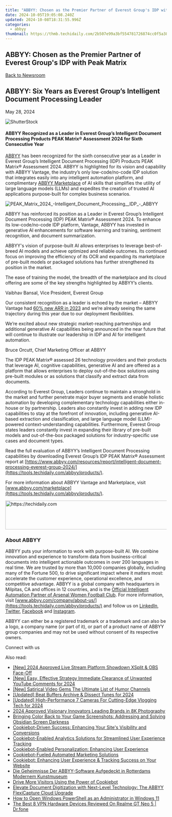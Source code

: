 ```yaml
---
title: "ABBYY: Chosen as the Premier Partner of Everest Group's IDP with Peak Matrix"
date: 2024-10-05T19:05:08.240Z
updated: 2024-10-08T18:31:55.996Z
categories:
  - abbyy
thumbnail: https://thmb.techidaily.com/2b507e99a3bf554781726874cc0f5a38265095eadf38b67bab2f97bb013c3218.jpg
---
```


## ABBYY: Chosen as the Premier Partner of Everest Group's IDP with Peak Matrix

[Back to Newsroom](https://tools.techidaily.com/abbyy/products/)

## ABBYY: Six Years as Everest Group’s Intelligent Document Processing Leader

May 28, 2024

![ShutterStock](https://content.abbyy.com/-/media/project/abbyy/abbyy/branchtemplates/shutterstock_1272462163_1296-x-729.jpg?h=729&iar=0&w=1296)

#### ABBYY Recognized as a Leader in Everest Group’s Intelligent Document Processing Products PEAK Matrix® Assessment 2024 for Sixth Consecutive Year

[ABBYY](https://tools.techidaily.com/abbyy/products/) has been recognized for the sixth consecutive year as a Leader in Everest Group’s Intelligent Document Processing (IDP) Products PEAK Matrix® Assessment 2024\. ABBYY is highlighted for its vision and capability with ABBYY Vantage, the industry’s only low-code/no-code IDP solution that integrates easily into any intelligent automation platform, and complimentary [ABBYY Marketplace](https://tools.techidaily.com/abbyy/products/) of AI skills that simplifies the utility of large language models (LLMs) and expedites the creation of trusted AI applications purpose-built for complex business scenarios.

![PEAK_Matrix_2024_-_Intelligent_Document_Processing__IDP__-_ABBYY](https://content.abbyy.com/-/media/project/abbyy/abbyy/insights/resource-center/content-images/peak_matrix_2024_-_intelligent_document_processing__idp__-_abbyy.jpg)

ABBYY has reinforced its position as a Leader in Everest Group’s Intelligent Document Processing (IDP) PEAK Matrix® Assessment 2024\. To enhance its low-code/no-code IDP platform, Vantage, ABBYY has invested in generative AI enhancements for software learning and training, sentiment recognition, and document summarization. 

ABBYY's vision of purpose-built AI allows enterprises to leverage best-of-breed AI models and achieve optimized and reliable outcomes. Its continued focus on improving the efficiency of its OCR and expanding its marketplace of pre-built models or packaged solutions has further strengthened its position in the market.

The ease of training the model, the breadth of the marketplace and its cloud offering are some of the key strengths highlighted by ABBYY’s clients.

Vaibhav Bansal, Vice President, Everest Group

Our consistent recognition as a leader is echoed by the market – ABBYY Vantage had [60% new ARR in 2023](https://tools.techidaily.com/abbyy/products/) and we’re already seeing the same trajectory during this year due to our deployment flexibilities.

We’re excited about new strategic market-reaching partnerships and additional generative AI capabilities being announced in the near future that will continue to illustrate our leadership in IDP and AI for intelligent automation.

Bruce Orcutt, Chief Marketing Officer at ABBYY

The IDP PEAK Matrix® assessed 26 technology providers and their products that leverage AI, cognitive capabilities, generative AI and are offered as a platform that allows enterprises to deploy out-of-the-box solutions using pre-built modules or as solutions that classify and extract data from documents. 

According to Everest Group, Leaders continue to maintain a stronghold in the market and further penetrate major buyer segments and enable holistic automation by developing complementary technology capabilities either in-house or by partnership. Leaders also constantly invest in adding new IDP capabilities to stay at the forefront of innovation, including generative AI-based extraction and classification, and large language model (LLM)-powered context-understanding capabilities. Furthermore, Everest Group states leaders constantly invest in expanding their library of pre-built models and out-of-the-box packaged solutions for industry-specific use cases and document types.

Read the full evaluation of ABBYY’s Intelligent Document Processing capabilities by downloading Everest Group’s IDP PEAK Matrix® Assessment report at [https://www.abbyy.com/resources/report/intelligent-document-processing-everest-group-2024/](https://tools.techidaily.com/abbyy/products/).

For more information about ABBYY Vantage and Marketplace, visit [www.abbyy.com/marketplace](https://tools.techidaily.com/abbyy/products/).

<!-- affiliate ads begin -->
<a href="https://aligracehair.sjv.io/c/5597632/1938750/19272" target="_top" id="1938750">
  <img src="//a.impactradius-go.com/display-ad/19272-1938750" border="0" alt="https://techidaily.com" width="728" height="90"/>
</a>
<img height="0" width="0" src="https://aligracehair.sjv.io/i/5597632/1938750/19272" style="position:absolute;visibility:hidden;" border="0" />
<!-- affiliate ads end -->

### About ABBYY

ABBYY puts your information to work with purpose-built AI. We combine innovation and experience to transform data from business-critical documents into intelligent actionable outcomes in over 200 languages in real time. We are trusted by more than 10,000 companies globally, including many of the Fortune 500, to drive significant impact where it matters most: accelerate the customer experience, operational excellence, and competitive advantage. ABBYY is a global company with headquarters in Milpitas, CA and offices in 12 countries, and is the [Official Intelligent Automation Partner of Arsenal Women Football Club](https://tools.techidaily.com/abbyy/products/). For more information, visit [www.abbyy.com/company/about-us/](https://tools.techidaily.com/abbyy/products/) and follow us on [LinkedIn](https://www.linkedin.com/company/abbyy), [Twitter](https://twitter.com/ABBYY%5FSoftware), [Facebook](https://www.facebook.com/ABBYYsoft) and [Instagram](https://www.instagram.com/abbyyglobal/).

ABBYY can either be a registered trademark or a trademark and can also be a logo, a company name (or part of it), or part of a product name of ABBYY group companies and may not be used without consent of its respective owners.

Connect with us

<ins class="adsbygoogle"
     style="display:block"
     data-ad-format="autorelaxed"
     data-ad-client="ca-pub-7571918770474297"
     data-ad-slot="1223367746"></ins>

<ins class="adsbygoogle"
     style="display:block"
     data-ad-client="ca-pub-7571918770474297"
     data-ad-slot="8358498916"
     data-ad-format="auto"
     data-full-width-responsive="true"></ins>

<span class="atpl-alsoreadstyle">Also read:</span>
<div><ul>
<li><a href="https://article-tips.techidaily.com/new-2024-approved-live-stream-platform-showdown-xsplit-and-obs-face-off/"><u>[New] 2024 Approved Live Stream Platform Showdown XSplit & OBS Face-Off</u></a></li>
<li><a href="https://youtube-web.techidaily.com/asy-effective-strategy-immediate-clearance-of-unwanted-youtube-comments-for-2024/"><u>[New] Easy, Effective Strategy Immediate Clearance of Unwanted YouTube Comments for 2024</u></a></li>
<li><a href="https://youtube-stream.techidaily.com/new-satirical-video-gems-the-ultimate-list-of-humor-channels/"><u>[New] Satirical Video Gems The Ultimate List of Humor Channels</u></a></li>
<li><a href="https://screen-sharing-recording.techidaily.com/updated-beat-buffers-archive-and-dissect-tunes-for-2024/"><u>[Updated] Beat Buffers Archive & Dissect Tunes for 2024</u></a></li>
<li><a href="https://youtube-zero.techidaily.com/ed-high-performance-7-cameras-for-cutting-edge-vlogging-tech-for-2024/"><u>[Updated] High-Performance 7 Cameras For Cutting-Edge Vlogging Tech for 2024</u></a></li>
<li><a href="https://fox-access.techidaily.com/2024-approved-visionary-innovators-leading-brands-in-8k-photography/"><u>2024 Approved Visionary Innovators Leading Brands in 8K Photography</u></a></li>
<li><a href="https://common-error.techidaily.com/bringing-color-back-to-your-game-screenshots-addressing-and-solving-obsidian-screen-darkness/"><u>Bringing Color Back to Your Game Screenshots: Addressing and Solving Obsidian Screen Darkness</u></a></li>
<li><a href="https://solve-info.techidaily.com/cookiebot-driven-success-enhancing-your-sites-visibility-and-conversions/"><u>Cookiebot-Driven Success: Enhancing Your Site's Visibility and Conversions</u></a></li>
<li><a href="https://solve-info.techidaily.com/cookiebot-enabled-analytics-solutions-for-streamlined-user-experience-tracking/"><u>Cookiebot-Enabled Analytics Solutions for Streamlined User Experience Tracking</u></a></li>
<li><a href="https://solve-info.techidaily.com/cookiebot-enabled-personalization-enhancing-user-experience/"><u>Cookiebot-Enabled Personalization: Enhancing User Experience</u></a></li>
<li><a href="https://solve-info.techidaily.com/cookiebot-fueled-automated-marketing-solutions/"><u>Cookiebot-Fueled Automated Marketing Solutions</u></a></li>
<li><a href="https://solve-info.techidaily.com/cookiebot-enhancing-user-experience-and-tracking-success-on-your-website/"><u>Cookiebot: Enhancing User Experience & Tracking Success on Your Website</u></a></li>
<li><a href="https://solve-info.techidaily.com/die-geheimnisse-der-abbyy-software-aufgedeckt-in-rotterdams-modernem-kunstmuseum/"><u>Die Geheimnisse Der ABBYY-Software Aufgedeckt in Rotterdams Modernem Kunstmuseum</u></a></li>
<li><a href="https://solve-info.techidaily.com/drive-more-visitors-using-the-power-of-cookiebot/"><u>Drive More Visitors Using the Power of Cookiebot</u></a></li>
<li><a href="https://solve-info.techidaily.com/elevate-document-digitization-with-next-level-technology-the-abbyy-flexicapture-cloud-upgrade/"><u>Elevate Document Digitization with Next-Level Technology: The ABBYY FlexiCapture Cloud Upgrade</u></a></li>
<li><a href="https://windows11.techidaily.com/how-to-open-windows-powershell-as-an-administrator-in-windows-11/"><u>How to Open Windows PowerShell as an Administrator in Windows 11</u></a></li>
<li><a href="https://fake-location.techidaily.com/the-best-8-vpn-hardware-devices-reviewed-on-realme-gt-neo-5-drfone-by-drfone-virtual-android/"><u>The Best 8 VPN Hardware Devices Reviewed On Realme GT Neo 5 | Dr.fone</u></a></li>
</ul></div>

